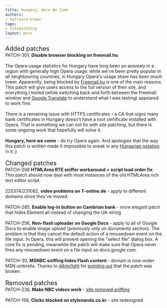 ```yaml
---
title: Hungary, Here We Come
authors:
- hallvord-steen
tags:
- sitepatching
layout: post
---
```

<span style="font-size: 140%">Added patches</span><br/>PATCH-301, <strong>Disable browser blocking on freemail.hu</strong><br/><br/>The Opera usage statistics for Hungary have long been an anomaly in a region with generally high Opera usage: while we&#39;ve been pretty popular in all neighbouring countries, in Hungary Opera&#39;s usage share has been much lower. Apparently, being blocked by <a href="http://www.freemail.hu" target="_blank">Freemail.hu</a> is one of the main reasons. This patch will give users access to the full version of their site, and everything I tested (while switching back and forth between the Freemail window and <a href="http://translate.google.com" target="_blank">Google Translate</a> to understand what I was testing) appeared to work fine.<br/><br/>There is a remaining issue with HTTPS certificates - a CA that signs many bank certificates in Hungary doesn&#39;t have a root certificate installed with Opera. That is something we can not fix with site patching, but there is some ongoing work that hopefully will solve it.<br/><br/><strong>Hungary, here we come</strong> - do try Opera again. And apologies that the way this patch is written made it impossible to sneak in any <a href="http://en.wikipedia.org/wiki/Hungarian_notation" target="_blank">Hungarian notation</a> in it ;)<br/><br/><span style="font-size: 140%">Changed patches</span><br/>PATCH-298 <strong>HTMLArea RTE sniffer workaround + script load order fix</strong>.<br/>This patch should now deal with most instances of the old HTMLArea rich text editor script.<br/><br/>225374/231082,  <strong>video problems on T-online.de</strong> - apply to different domains since they&#39;ve moved.<br/><br/>PATCH-285, <strong>Enable log-in button on Cambrian bank</strong> - more elegant patch that hides Element.all instead of changing the UA-string<br/><br/>PATCH-256, <strong>Non-flash uploader on Google Docs</strong> - apply to all of Google Docs to enable image upload (previously only on documents section). The problem is that they cancel the default action of a mousedown event on the file input. In Opera, this will prevent opening the &quot;select file&quot; dialog box. A core fix is pending, meanwhile the patch will make sure that Opera never fires any mousedown event on a file input on docs.google.com.<br/><br/>PATCH-30, <strong>MSNBC sniffing hides Flash content</strong> - domain is now under MSN umbrella. Thanks to <a href="http://my.opera.com/d4rkn1ght/" target="_blank">d4rkn1ght</a> for <a href="http://my.opera.com/hallvors/blog/show.dml/17638162#comment41092552" target="_blank">pointing out</a> that the patch was broken.<br/> <br/><span style="font-size: 140%">Removed patches</span><br/>PATCH-236, <strong>Make NBC videos work</strong> - <a href="http://my.opera.com/hallvors/blog/2010/09/20/improve-browser-sniffing-nbc" target="_blank">site removed sniffing</a><br/><br/>PATCH-156, <strong>Clicks blocked on stylenanda.co.kr</strong> - site redesigned
